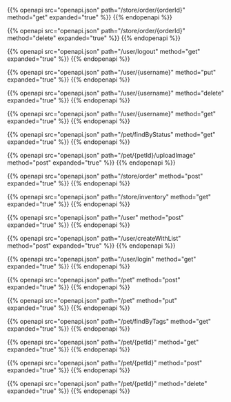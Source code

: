 {{% openapi src="openapi.json" path="/store/order/{orderId}" method="get" expanded="true" %}}
{{% endopenapi %}}

{{% openapi src="openapi.json" path="/store/order/{orderId}" method="delete" expanded="true" %}}
{{% endopenapi %}}

{{% openapi src="openapi.json" path="/user/logout" method="get" expanded="true" %}}
{{% endopenapi %}}

{{% openapi src="openapi.json" path="/user/{username}" method="put" expanded="true" %}}
{{% endopenapi %}}

{{% openapi src="openapi.json" path="/user/{username}" method="delete" expanded="true" %}}
{{% endopenapi %}}

{{% openapi src="openapi.json" path="/user/{username}" method="get" expanded="true" %}}
{{% endopenapi %}}

{{% openapi src="openapi.json" path="/pet/findByStatus" method="get" expanded="true" %}}
{{% endopenapi %}}

{{% openapi src="openapi.json" path="/pet/{petId}/uploadImage" method="post" expanded="true" %}}
{{% endopenapi %}}

{{% openapi src="openapi.json" path="/store/order" method="post" expanded="true" %}}
{{% endopenapi %}}

{{% openapi src="openapi.json" path="/store/inventory" method="get" expanded="true" %}}
{{% endopenapi %}}

{{% openapi src="openapi.json" path="/user" method="post" expanded="true" %}}
{{% endopenapi %}}

{{% openapi src="openapi.json" path="/user/createWithList" method="post" expanded="true" %}}
{{% endopenapi %}}

{{% openapi src="openapi.json" path="/user/login" method="get" expanded="true" %}}
{{% endopenapi %}}

{{% openapi src="openapi.json" path="/pet" method="post" expanded="true" %}}
{{% endopenapi %}}

{{% openapi src="openapi.json" path="/pet" method="put" expanded="true" %}}
{{% endopenapi %}}

{{% openapi src="openapi.json" path="/pet/findByTags" method="get" expanded="true" %}}
{{% endopenapi %}}

{{% openapi src="openapi.json" path="/pet/{petId}" method="get" expanded="true" %}}
{{% endopenapi %}}

{{% openapi src="openapi.json" path="/pet/{petId}" method="post" expanded="true" %}}
{{% endopenapi %}}

{{% openapi src="openapi.json" path="/pet/{petId}" method="delete" expanded="true" %}}
{{% endopenapi %}}

